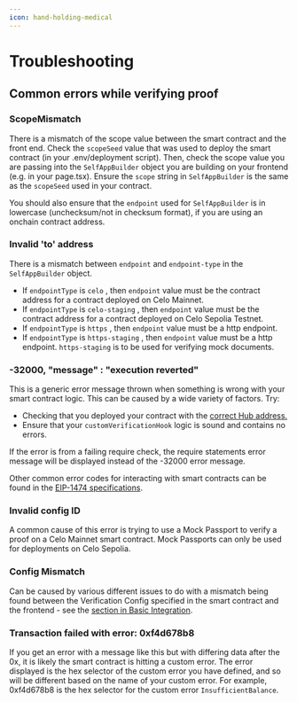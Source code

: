 ```yaml
---
icon: hand-holding-medical
---
```


# Troubleshooting

## Common errors while verifying proof

### ScopeMismatch

There is a mismatch of the scope value between the smart contract and the front end. Check the `scopeSeed` value that was used to deploy the smart contract (in your .env/deployment script). Then, check the scope value you are passing into the `SelfAppBuilder` object you are building on your frontend (e.g. in your page.tsx). Ensure the `scope` string in `SelfAppBuilder` is the same as the `scopeSeed` used in your contract.

You should also ensure that the `endpoint` used for `SelfAppBuilder` is in lowercase (unchecksum/not in checksum format), if you are using an onchain contract address.

### Invalid 'to' address

There is a mismatch between `endpoint` and `endpoint-type` in the `SelfAppBuilder` object.&#x20;

* If `endpointType` is `celo` , then `endpoint` value must be the contract address for a contract deployed on Celo Mainnet.
* If `endpointType` is `celo-staging` , then `endpoint` value must be the contract address for a contract deployed on Celo Sepolia Testnet.
* If `endpointType` is `https` , then `endpoint` value must be a http endpoint.
* If `endpointType` is `https-staging` , then `endpoint` value must be a http endpoint. `https-staging` is to be used for verifying mock documents.

### -32000, "message" : "execution reverted"

This is a generic error message thrown when something is wrong with your smart contract logic. This can be caused by a wide variety of factors. Try:

* Checking that you deployed your contract with the [correct Hub address.](../contract-integration/deployed-contracts.md)
* Ensure that your `customVerificationHook` logic is sound and contains no errors.

If the error is from a failing require check, the require statements error message will be displayed instead of the -32000 error message.

Other common error codes for interacting with smart contracts can be found in the [EIP-1474 specifications](https://eips.ethereum.org/EIPS/eip-1474).

### Invalid config ID

A common cause of this error is trying to use a Mock Passport to verify a proof on a Celo Mainnet smart contract. Mock Passports can only be used for deployments on Celo Sepolia.

### Config Mismatch

Can be caused by various different issues to do with a mismatch being found between the Verification Config specified in the smart contract and the frontend - see the [section in Basic Integration](https://docs.self.xyz/contract-integration/basic-integration#setting-verification-configs).&#x20;

### Transaction failed with error: 0xf4d678b8

If you get an error with a message like this but with differing data after the 0x, it is likely the smart contract is hitting a custom error. The error displayed is the hex selector of the custom error you have defined, and so will be different based on the name of your custom error. For example, 0xf4d678b8 is the hex selector for the custom error `InsufficientBalance`.
